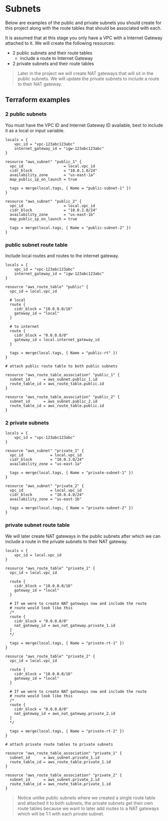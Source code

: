 # Subnets

Below are examples of the public and private subnets you should create for this project along with the route tables that should be associated with each.

It is assumed that at this stage you only have a VPC with a Internet Gateway attached to it. We will create the following resources:

* 2 public subnets and their route tables
    - include a route to Internet Gateway
* 2 private subnets and their route tables

> Later in the project we will create NAT gateways that will sit in the public subnets. We will update the private subnets to include a route to their NAT gateway.

## Terraform examples

### 2 public subnets

You must have the VPC ID and Internet Gateway ID available, best to include it as a local or input variable.

```hcl 
locals = {
    vpc_id = "vpc-123abc123abc"
    internet_gateway_id = "igw-123abc123abc"
}

resource "aws_subnet" "public_1" {
  vpc_id                  = local.vpc_id
  cidr_block              = "10.0.1.0/24"
  availability_zone       = "us-east-1a"
  map_public_ip_on_launch = true

  tags = merge(local.tags, { Name = "public-subnet-1" })
}

resource "aws_subnet" "public_2" {
  vpc_id                  = local.vpc_id
  cidr_block              = "10.0.2.0/24"
  availability_zone       = "us-east-1b"
  map_public_ip_on_launch = true

  tags = merge(local.tags, { Name = "public-subnet-2" })
}
```

### public subnet route table

Include local routes and routes to the internet gateway.

```hcl
locals = {
    vpc_id = "vpc-123abc123abc"
    internet_gateway_id = "igw-123abc123abc"
}

resource "aws_route_table" "public" {
  vpc_id = local.vpc_id

  # local
  route {
    cidr_block = "10.0.0.0/16"
    gateway_id = "local"
  }

  # to internet
  route {
    cidr_block = "0.0.0.0/0"
    gateway_id = local.internet_gateway_id
  }

  tags = merge(local.tags, { Name = "public-rt" })
}

# attach public route table to both public subnets

resource "aws_route_table_association" "public_1" {
  subnet_id      = aws_subnet.public_1.id
  route_table_id = aws_route_table.public.id
}

resource "aws_route_table_association" "public_2" {
  subnet_id      = aws_subnet.public_2.id
  route_table_id = aws_route_table.public.id
}
```

### 2 private subnets

```hcl
locals = {
    vpc_id = "vpc-123abc123abc"
}

resource "aws_subnet" "private_1" {
  vpc_id            = local.vpc_id
  cidr_block        = "10.0.3.0/24"
  availability_zone = "us-east-1a"

  tags = merge(local.tags, { Name = "private-subnet-1" })
}

resource "aws_subnet" "private_2" {
  vpc_id            = local.vpc_id
  cidr_block        = "10.0.4.0/24"
  availability_zone = "us-east-1b"

  tags = merge(local.tags, { Name = "private-subnet-2" })
}
```

### private subnet route table

We will later create NAT gateways in the public subnets after which we can include a route in the private subnets to their NAT gateway.

```hcl
locals = {
    vpc_id = local.vpc_id
}

resource "aws_route_table" "private_1" {
  vpc_id = local.vpc_id

  route {
    cidr_block = "10.0.0.0/16"
    gateway_id = "local"
  }

  # If we were to create NAT gateways now and include the route
  # route would look like this
  /*
  route {
    cidr_block = "0.0.0.0/0"
    nat_gateway_id = aws_nat_gateway.private_1.id
  }
  */

  tags = merge(local.tags, { Name = "private-rt-1" })
}

resource "aws_route_table" "private_2" {
  vpc_id = local.vpc_id

  route {
    cidr_block = "10.0.0.0/16"
    gateway_id = "local"
  }

  # If we were to create NAT gateways now and include the route
  # route would look like this
  /*
  route {
    cidr_block = "0.0.0.0/0"
    nat_gateway_id = aws_nat_gateway.private_2.id
  }
  */

  tags = merge(local.tags, { Name = "private-rt-2" })
}

# attach private route tables to private subnets

resource "aws_route_table_association" "private_1" {
  subnet_id      = aws_subnet.private_1.id
  route_table_id = aws_route_table.private_1.id
}

resource "aws_route_table_association" "private_2" {
  subnet_id      = aws_subnet.private_2.id
  route_table_id = aws_route_table.private_1.id
}
```

> Notice unlike public subnets where we created a single route table and attached it to both subnets, the private subnets get their own route tables because we want to later add routes to a NAT gateways which will be 1:1 with each private subnet.
